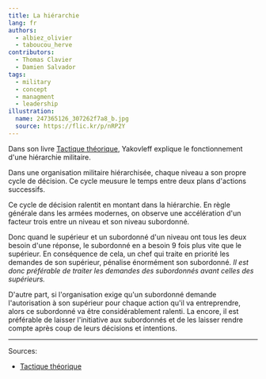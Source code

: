 ```yaml
---
title: La hiérarchie
lang: fr
authors:
  - albiez_olivier
  - taboucou_herve
contributors:
  - Thomas Clavier
  - Damien Salvador
tags:
  - military
  - concept
  - managment
  - leadership
illustration:
  name: 247365126_307262f7a8_b.jpg
  source: https://flic.kr/p/nRP2Y
---
```


Dans son livre [Tactique théorique], Yakovleff explique le fonctionnement d'une hiérarchie militaire.

Dans une organisation militaire hiérarchisée, chaque niveau a son propre cycle de décision. Ce cycle meusure le temps entre deux plans d'actions successifs.

Ce cycle de décision ralentit en montant dans la hiérarchie. En règle générale dans les armées modernes, on observe une accélération d'un facteur trois entre un niveau et son niveau subordonné.

Donc quand le supérieur et un subordonné d'un niveau ont tous les deux besoin d'une réponse, le subordonné en a besoin 9 fois plus vite que le supérieur. En conséquence de cela, un chef qui traite en priorité les demandes de son supérieur, pénalise énormément son subordonné.
_Il est donc préférable de traiter les demandes des subordonnés avant celles des supérieurs._

D'autre part, si l'organisation exige qu'un subordonné demande l'autorisation à son supérieur pour chaque action qu'il va entreprendre, alors ce subordonné va être considérablement ralenti. La encore, il est préférable de laisser l'initiative aux subordonnés et de les laisser rendre compte après coup de leurs décisions et intentions.

---
Sources:

- [Tactique théorique]


[Tactique théorique]: /books/tactique_tehorique-yakovleff_michel.html
